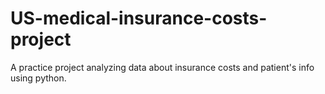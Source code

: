 # US-medical-insurance-costs-project

A practice project analyzing data about insurance costs and patient's info using python.
